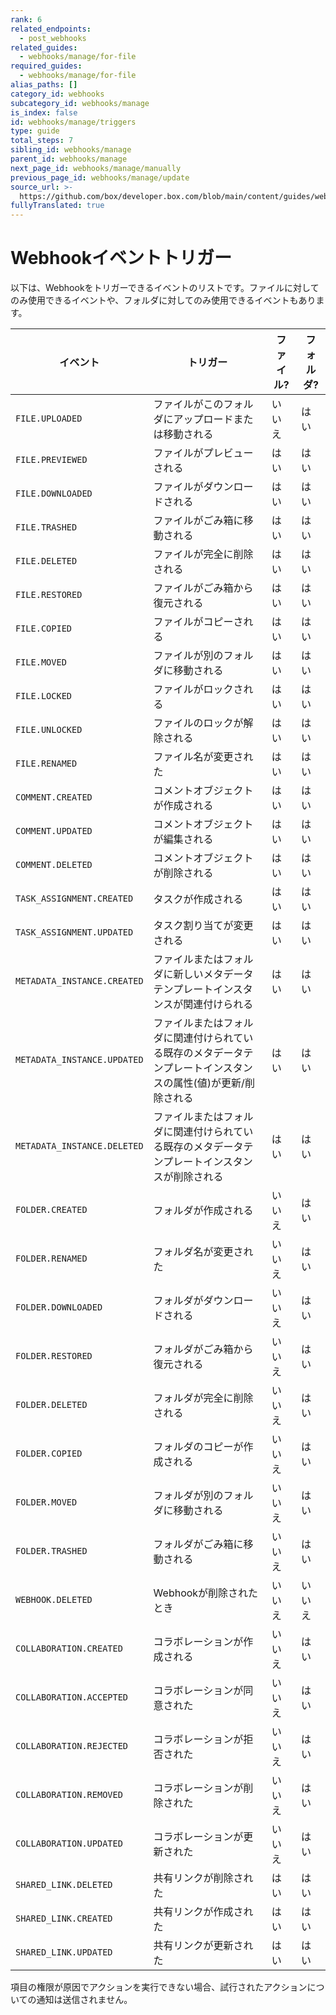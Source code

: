 ```yaml
---
rank: 6
related_endpoints:
  - post_webhooks
related_guides:
  - webhooks/manage/for-file
required_guides:
  - webhooks/manage/for-file
alias_paths: []
category_id: webhooks
subcategory_id: webhooks/manage
is_index: false
id: webhooks/manage/triggers
type: guide
total_steps: 7
sibling_id: webhooks/manage
parent_id: webhooks/manage
next_page_id: webhooks/manage/manually
previous_page_id: webhooks/manage/update
source_url: >-
  https://github.com/box/developer.box.com/blob/main/content/guides/webhooks/manage/triggers.md
fullyTranslated: true
---
```

# Webhookイベントトリガー

以下は、Webhookをトリガーできるイベントのリストです。ファイルに対してのみ使用できるイベントや、フォルダに対してのみ使用できるイベントもあります。

<!-- markdownlint-disable line-length -->

| イベント                        | トリガー                                                     | ファイル? | フォルダ? |
| --------------------------- | -------------------------------------------------------- | ----- | ----- |
| `FILE.UPLOADED`             | ファイルがこのフォルダにアップロードまたは移動される                               | いいえ   | はい    |
| `FILE.PREVIEWED`            | ファイルがプレビューされる                                            | はい    | はい    |
| `FILE.DOWNLOADED`           | ファイルがダウンロードされる                                           | はい    | はい    |
| `FILE.TRASHED`              | ファイルがごみ箱に移動される                                           | はい    | はい    |
| `FILE.DELETED`              | ファイルが完全に削除される                                            | はい    | はい    |
| `FILE.RESTORED`             | ファイルがごみ箱から復元される                                          | はい    | はい    |
| `FILE.COPIED`               | ファイルがコピーされる                                              | はい    | はい    |
| `FILE.MOVED`                | ファイルが別のフォルダに移動される                                        | はい    | はい    |
| `FILE.LOCKED`               | ファイルがロックされる                                              | はい    | はい    |
| `FILE.UNLOCKED`             | ファイルのロックが解除される                                           | はい    | はい    |
| `FILE.RENAMED`              | ファイル名が変更された                                              | はい    | はい    |
| `COMMENT.CREATED`           | コメントオブジェクトが作成される                                         | はい    | はい    |
| `COMMENT.UPDATED`           | コメントオブジェクトが編集される                                         | はい    | はい    |
| `COMMENT.DELETED`           | コメントオブジェクトが削除される                                         | はい    | はい    |
| `TASK_ASSIGNMENT.CREATED`   | タスクが作成される                                                | はい    | はい    |
| `TASK_ASSIGNMENT.UPDATED`   | タスク割り当てが変更される                                            | はい    | はい    |
| `METADATA_INSTANCE.CREATED` | ファイルまたはフォルダに新しいメタデータテンプレートインスタンスが関連付けられる                 | はい    | はい    |
| `METADATA_INSTANCE.UPDATED` | ファイルまたはフォルダに関連付けられている既存のメタデータテンプレートインスタンスの属性(値)が更新/削除される | はい    | はい    |
| `METADATA_INSTANCE.DELETED` | ファイルまたはフォルダに関連付けられている既存のメタデータテンプレートインスタンスが削除される          | はい    | はい    |
| `FOLDER.CREATED`            | フォルダが作成される                                               | いいえ   | はい    |
| `FOLDER.RENAMED`            | フォルダ名が変更された                                              | いいえ   | はい    |
| `FOLDER.DOWNLOADED`         | フォルダがダウンロードされる                                           | いいえ   | はい    |
| `FOLDER.RESTORED`           | フォルダがごみ箱から復元される                                          | いいえ   | はい    |
| `FOLDER.DELETED`            | フォルダが完全に削除される                                            | いいえ   | はい    |
| `FOLDER.COPIED`             | フォルダのコピーが作成される                                           | いいえ   | はい    |
| `FOLDER.MOVED`              | フォルダが別のフォルダに移動される                                        | いいえ   | はい    |
| `FOLDER.TRASHED`            | フォルダがごみ箱に移動される                                           | いいえ   | はい    |
| `WEBHOOK.DELETED`           | Webhookが削除されたとき                                          | いいえ   | いいえ   |
| `COLLABORATION.CREATED`     | コラボレーションが作成される                                           | いいえ   | はい    |
| `COLLABORATION.ACCEPTED`    | コラボレーションが同意された                                           | いいえ   | はい    |
| `COLLABORATION.REJECTED`    | コラボレーションが拒否された                                           | いいえ   | はい    |
| `COLLABORATION.REMOVED`     | コラボレーションが削除された                                           | いいえ   | はい    |
| `COLLABORATION.UPDATED`     | コラボレーションが更新された                                           | いいえ   | はい    |
| `SHARED_LINK.DELETED`       | 共有リンクが削除された                                              | はい    | はい    |
| `SHARED_LINK.CREATED`       | 共有リンクが作成された                                              | はい    | はい    |
| `SHARED_LINK.UPDATED`       | 共有リンクが更新された                                              | はい    | はい    |

<!-- markdownlint-enable line-length -->

<Message type="notice">

項目の権限が原因でアクションを実行できない場合、試行されたアクションについての通知は送信されません。

</Mesage>

